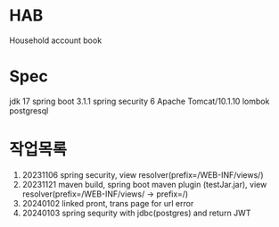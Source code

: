 # HAB
Household account book

# Spec
jdk 17
spring boot 3.1.1
spring security 6
Apache Tomcat/10.1.10
lombok
postgresql


# 작업목록
1. 20231106 spring security, view resolver(prefix=/WEB-INF/views/)
2. 20231121 maven build, spring boot maven plugin (testJar.jar), view resolver(prefix=/WEB-INF/views/ -> prefix=/)
3. 20240102 linked pront, trans page for url error
4. 20240103 spring sequrity with jdbc(postgres) and return JWT